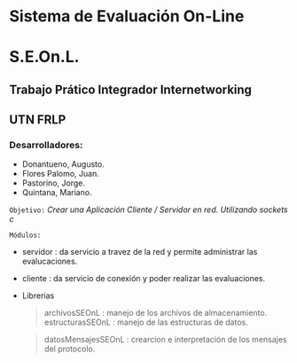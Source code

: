 #  Sistema de Evaluación On-Line
#      S.E.On.L.

##  Trabajo Prático Integrador Internetworking
##   UTN FRLP

### Desarrolladores:

* Donantueno, Augusto.
* Flores Palomo, Juan.
* Pastorino, Jorge.
* Quintana, Mariano.

`Objetivo:`  *Crear una Aplicación Cliente / Servidor en red. Utilizando sockets c*

`Módulos:`
* servidor : da servicio a travez de la red y permite administrar las evalucaciones.
* cliente : da servicio de conexión y poder realizar las evaluaciones.
* Librerias

   > archivosSEOnL : manejo de los archivos de almacenamiento.
   > estructurasSEOnL : manejo de las estructuras de datos.

   > datosMensajesSEOnL : crearcion e interpretación de los mensajes del protocolo.
